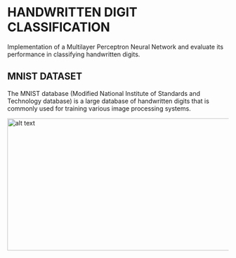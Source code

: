 # HANDWRITTEN DIGIT CLASSIFICATION

Implementation of a Multilayer Perceptron Neural Network and evaluate its
performance in classifying handwritten digits.


## MNIST DATASET
The MNIST database (Modified National Institute of Standards and Technology database) is a large database of handwritten digits that is commonly used for training various image processing systems.

<img src="https://user-images.githubusercontent.com/46288072/56096223-7ebd4180-5eb3-11e9-917e-4f8369dccf2d.png" alt="alt text" width="640" height="300">

